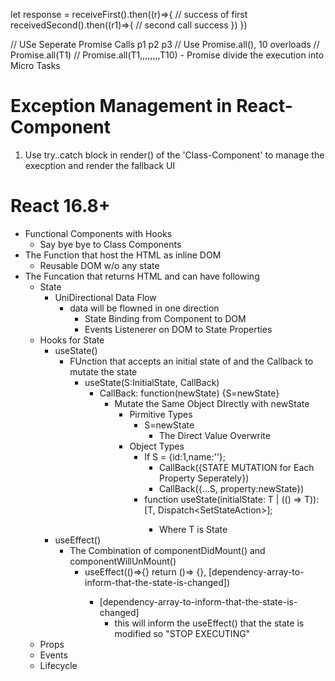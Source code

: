 let response = receiveFirst().then((r)=>{
    // success of first
    receivedSecond().then((r1)=>{
        // second call success
    })
})

// USe Seperate Promise Calls
p1
p2
p3
// Use Promise.all(), 10 overloads
// Promise.all(T1)
// Promise.all(T1,,,,,,,,T10)
    - Promise divide the execution into Micro Tasks



 # Exception Management in React-Component
1. Use try..catch block in render() of the 'Class-Component' to manage the execption and render the fallback UI 

# React 16.8+
-  Functional Components with Hooks
    - Say bye bye to Class Components    
- The Function that host the HTML as inline DOM 
    - Reusable DOM w/o any state
- The Funcation that returns HTML and can have following
    - State
        - UniDirectional Data Flow
            - data will be flowned in one direction
                - State Binding from Component to DOM
                - Events Listenerer on DOM to State Properties
    - Hooks for State
        - useState()
            - FUnction that accepts an initial state of and the Callback to mutate the state   
                - useState(S:InitialState, CallBack)
                    - CallBack: function(newState) {S=newState}
                        - Mutate the Same Object DIrectly with newState
                            - Pirmitive Types
                                - S=newState 
                                    - The Direct Value Overwrite
                            - Object Types
                                - If S = {id:1,name:''};     
                                    - CallBack({STATE MUTATION for Each Property Seperately})
                                    - CallBack({...S, property:newState})     
                                -   function useState<T>(initialState: T | (() => T)): [T, Dispatch<SetStateAction<T>>];  
                                    - Where T is State
        - useEffect()
            - The Combination of componentDidMount() and componentWillUnMount()
                - useEffect(()=>{<Logic-to-be-executed-post-endering-LIKECOMPONENTDIDMOUNT>} return ()=> {<LOGIC-TO-BE-EXECUTED-DURING-COMPONENT-UNMOUNTING>}, [dependency-array-to-inform-that-the-state-is-changed])
                    - [dependency-array-to-inform-that-the-state-is-changed]
                        - this will inform the useEffect() that the state is modified so "STOP EXECUTING"                                   
    - Props
    - Events
    - Lifecycle



